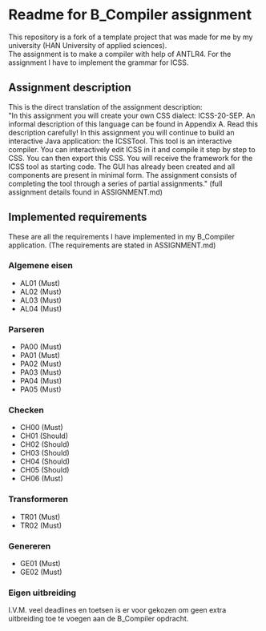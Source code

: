 # Readme for B_Compiler assignment

This repository is a fork of a template project that was made for me by my university (HAN University of applied sciences). <br>
The assignment is to make a compiler with help of ANTLR4. For the assignment I have to implement the grammar for ICSS. <br>

## Assignment description

This is the direct translation of the assignment description: <br>
"In this assignment you will create your own CSS dialect: ICSS-20-SEP. An informal description of this language can be found in Appendix A. Read this description carefully! In this assignment you will continue to build an interactive Java application: the ICSSTool. This tool is an interactive compiler. You can interactively edit ICSS in it and compile it step by step to CSS. You can then export this CSS. You will receive the framework for the ICSS tool as starting code. The GUI has already been created and all components are present in minimal form. The assignment consists of completing the tool through a series of partial assignments."
(full assignment details found in ASSIGNMENT.md)

## Implemented requirements
These are all the requirements I have implemented in my B_Compiler application. (The requirements are stated in ASSIGNMENT.md)

### Algemene eisen
- AL01 (Must)
- AL02 (Must)
- AL03 (Must)
- AL04 (Must)

### Parseren
- PA00 (Must)
- PA01 (Must)
- PA02 (Must)
- PA03 (Must)
- PA04 (Must)
- PA05 (Must)

### Checken
- CH00 (Must)
- CH01 (Should)
- CH02 (Should)
- CH03 (Should)
- CH04 (Should)
- CH05 (Should)
- CH06 (Must)

### Transformeren
- TR01 (Must)
- TR02 (Must)

### Genereren
- GE01 (Must)
- GE02 (Must)

### Eigen uitbreiding
I.V.M. veel deadlines en toetsen is er voor gekozen om geen extra uitbreiding toe te voegen aan de B_Compiler opdracht.